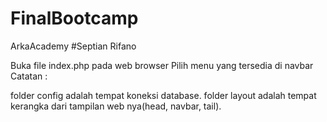 # FinalBootcamp
ArkaAcademy
#Septian Rifano

Buka file index.php pada web browser
Pilih menu yang tersedia di navbar
Catatan :

folder config adalah tempat koneksi database.
folder layout adalah tempat kerangka dari tampilan web nya(head, navbar, tail).
